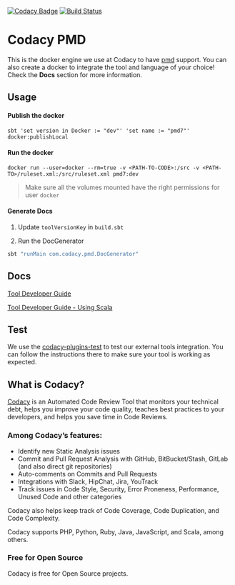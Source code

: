 [![Codacy Badge](https://api.codacy.com/project/badge/Grade/d0f04e048bba4a01a7ef0166bf5b8d32)](https://www.codacy.com/gh/codacy/codacy-pmd7?utm_source=github.com&amp;utm_medium=referral&amp;utm_content=codacy/codacy-pmd7&amp;utm_campaign=Badge_Grade)
[![Build Status](https://circleci.com/gh/codacy/codacy-pmd7.svg?style=shield&circle-token=:circle-token)](https://circleci.com/gh/codacy/codacy-pmd7)

# Codacy PMD

This is the docker engine we use at Codacy to have [pmd](https://pmd.github.io/) support.
You can also create a docker to integrate the tool and language of your choice!
Check the **Docs** section for more information.

## Usage

#### Publish the docker

```
sbt 'set version in Docker := "dev"' 'set name := "pmd7"' docker:publishLocal
```

#### Run the docker

```
docker run --user=docker --rm=true -v <PATH-TO-CODE>:/src -v <PATH-TO>/ruleset.xml:/src/ruleset.xml pmd7:dev
```
> Make sure all the volumes mounted have the right permissions for user `docker`

#### Generate Docs

1. Update `toolVersionKey` in `build.sbt`

2. Run the DocGenerator
```sh
sbt "runMain com.codacy.pmd.DocGenerator"
```

## Docs

[Tool Developer Guide](https://support.codacy.com/hc/en-us/articles/207994725-Tool-Developer-Guide)

[Tool Developer Guide - Using Scala](https://support.codacy.com/hc/en-us/articles/207280379-Tool-Developer-Guide-Using-Scala)

## Test

We use the [codacy-plugins-test](https://github.com/codacy/codacy-plugins-test) to test our external tools integration.
You can follow the instructions there to make sure your tool is working as expected.

## What is Codacy?

[Codacy](https://www.codacy.com/) is an Automated Code Review Tool that monitors your technical debt, helps you improve your code quality, teaches best practices to your developers, and helps you save time in Code Reviews.

### Among Codacy’s features:

 - Identify new Static Analysis issues
 - Commit and Pull Request Analysis with GitHub, BitBucket/Stash, GitLab (and also direct git repositories)
 - Auto-comments on Commits and Pull Requests
 - Integrations with Slack, HipChat, Jira, YouTrack
 - Track issues in Code Style, Security, Error Proneness, Performance, Unused Code and other categories

Codacy also helps keep track of Code Coverage, Code Duplication, and Code Complexity.

Codacy supports PHP, Python, Ruby, Java, JavaScript, and Scala, among others.

### Free for Open Source

Codacy is free for Open Source projects.
